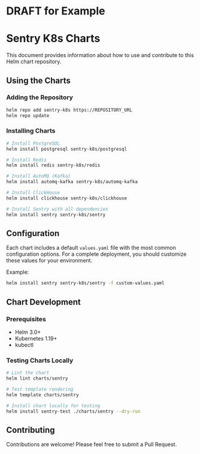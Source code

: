 # DRAFT for Example

# Sentry K8s Charts

This document provides information about how to use and contribute to this Helm chart repository.

## Using the Charts

### Adding the Repository

```bash
helm repo add sentry-k8s https://REPOSITORY_URL
helm repo update
```

### Installing Charts

```bash
# Install PostgreSQL
helm install postgresql sentry-k8s/postgresql

# Install Redis
helm install redis sentry-k8s/redis

# Install AutoMQ (Kafka)
helm install automq-kafka sentry-k8s/automq-kafka

# Install ClickHouse
helm install clickhouse sentry-k8s/clickhouse

# Install Sentry with all dependencies
helm install sentry sentry-k8s/sentry
```

## Configuration

Each chart includes a default `values.yaml` file with the most common configuration options. For a complete deployment, you should customize these values for your environment.

Example:

```bash
helm install sentry sentry-k8s/sentry -f custom-values.yaml
```

## Chart Development

### Prerequisites

- Helm 3.0+
- Kubernetes 1.19+
- kubectl

### Testing Charts Locally

```bash
# Lint the chart
helm lint charts/sentry

# Test template rendering
helm template charts/sentry

# Install chart locally for testing
helm install sentry-test ./charts/sentry --dry-run
```

## Contributing

Contributions are welcome! Please feel free to submit a Pull Request.
